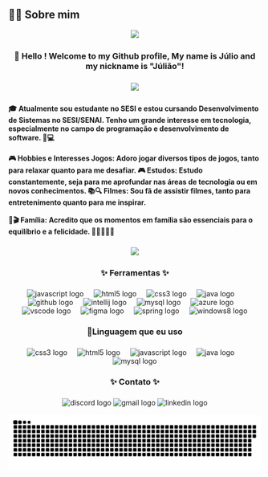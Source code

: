 <h2 align="left">👨‍💻 Sobre mim</h2>

<div align="center">
  <img src="https://profile-counter.glitch.me/Julio-code-sesi/count.svg?"  />
</div>

###

<h3 align="center">👋 Hello ! Welcome to my Github profile, My name is Júlio and my nickname is "Júlião"!</h3>

###

<div align="center">
  <img height="400" src="https://github.com/user-attachments/assets/fddcdbcd-5ea2-4416-9f59-ca7fd9394aca"  />
</div>

###

<h4 align="left">🎓 Atualmente sou estudante no SESI e estou cursando Desenvolvimento de Sistemas no SESI/SENAI. Tenho um grande interesse em tecnologia, especialmente no campo de programação e desenvolvimento de software. 🚀💻<br><br>🎮 Hobbies e Interesses Jogos: Adoro jogar diversos tipos de jogos, tanto para relaxar quanto para me desafiar. 🎮 Estudos: Estudo constantemente, seja para me aprofundar nas áreas de tecnologia ou em novos conhecimentos. 📚🔍 Filmes: Sou fã de assistir filmes, tanto para entretenimento quanto para me inspirar.<br><br>🍿🎬 Família: Acredito que os momentos em família são essenciais para o equilíbrio e a felicidade. 👨‍👩‍👧‍👦💖</h4>

###

<div align="center">
  <img height="300" src="https://user-images.githubusercontent.com/74038190/225813708-98b745f2-7d22-48cf-9150-083f1b00d6c9.gif"  />
</div>

###

<h3 align="center">✨ Ferramentas ✨</h3>

###

<div align="center">
  <img src="https://cdn.jsdelivr.net/gh/devicons/devicon/icons/javascript/javascript-original.svg" height="30" alt="javascript logo"  />
  <img width="12" />
  <img src="https://cdn.jsdelivr.net/gh/devicons/devicon/icons/html5/html5-original.svg" height="30" alt="html5 logo"  />
  <img width="12" />
  <img src="https://cdn.jsdelivr.net/gh/devicons/devicon/icons/css3/css3-original.svg" height="30" alt="css3 logo"  />
  <img width="12" />
  <img src="https://cdn.jsdelivr.net/gh/devicons/devicon/icons/java/java-original.svg" height="30" alt="java logo"  />
  <img width="12" />
  <img src="https://cdn.jsdelivr.net/gh/devicons/devicon/icons/github/github-original.svg" height="30" alt="github logo"  />
  <img width="12" />
  <img src="https://cdn.jsdelivr.net/gh/devicons/devicon/icons/intellij/intellij-original.svg" height="30" alt="intellij logo"  />
  <img width="12" />
  <img src="https://cdn.jsdelivr.net/gh/devicons/devicon/icons/mysql/mysql-original.svg" height="30" alt="mysql logo"  />
  <img width="12" />
  <img src="https://cdn.jsdelivr.net/gh/devicons/devicon/icons/azure/azure-original.svg" height="30" alt="azure logo"  />
  <img width="12" />
  <img src="https://cdn.jsdelivr.net/gh/devicons/devicon/icons/vscode/vscode-original.svg" height="30" alt="vscode logo"  />
  <img width="12" />
  <img src="https://cdn.jsdelivr.net/gh/devicons/devicon/icons/figma/figma-original.svg" height="30" alt="figma logo"  />
  <img width="12" />
  <img src="https://cdn.jsdelivr.net/gh/devicons/devicon/icons/spring/spring-original.svg" height="30" alt="spring logo"  />
  <img width="12" />
  <img src="https://cdn.jsdelivr.net/gh/devicons/devicon/icons/windows8/windows8-original.svg" height="30" alt="windows8 logo"  />
</div>

###

<h3 align="center">🎈Linguagem que eu uso</h3>

###

<div align="center">
  <img src="https://cdn.jsdelivr.net/gh/devicons/devicon/icons/css3/css3-original.svg" height="30" alt="css3 logo"  />
  <img width="12" />
  <img src="https://cdn.jsdelivr.net/gh/devicons/devicon/icons/html5/html5-original.svg" height="30" alt="html5 logo"  />
  <img width="12" />
  <img src="https://cdn.jsdelivr.net/gh/devicons/devicon/icons/javascript/javascript-original.svg" height="30" alt="javascript logo"  />
  <img width="12" />
  <img src="https://cdn.jsdelivr.net/gh/devicons/devicon/icons/java/java-original.svg" height="30" alt="java logo"  />
  <img width="12" />
  <img src="https://cdn.jsdelivr.net/gh/devicons/devicon/icons/mysql/mysql-original.svg" height="30" alt="mysql logo"  />
</div>

###

<h3 align="center">✨ Contato ✨</h3>

###

<div align="center">
  <img src="https://img.shields.io/static/v1?message=Discord&logo=discord&label=&color=7289DA&logoColor=white&labelColor=&style=for-the-badge" height="35" alt="discord logo"  />
  <img src="https://img.shields.io/static/v1?message=Gmail&logo=gmail&label=&color=D14836&logoColor=white&labelColor=&style=for-the-badge" height="35" alt="gmail logo"  />
  <img src="https://img.shields.io/static/v1?message=LinkedIn&logo=linkedin&label=&color=0077B5&logoColor=white&labelColor=&style=for-the-badge" height="35" alt="linkedin logo"  />
</div>

<br clear="both">

<img src="https://raw.githubusercontent.com/DevMarquesx/DevMarquesx/output/snake.svg" alt="Snake animation" />

###
